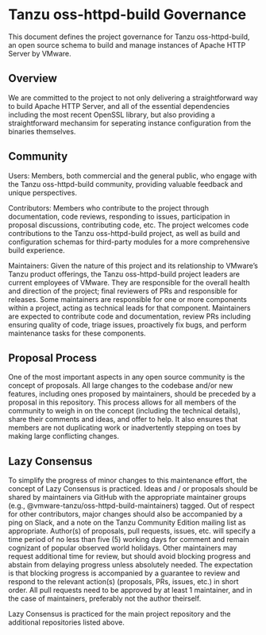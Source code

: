 
# Tanzu oss-httpd-build Governance

This document defines the project governance for Tanzu oss-httpd-build, an open source schema to build and manage instances of Apache HTTP Server by VMware.

## Overview

We are committed to the project to not only delivering a straightforward way to build Apache HTTP Server, and all of the essential dependencies including the most recent OpenSSL library, but also providing a straightforward mechansim for seperating instance configuration from the binaries themselves.

## Community

Users: Members, both commercial and the general public, who engage with the Tanzu oss-httpd-build community, providing valuable feedback and unique perspectives.

Contributors: Members who contribute to the project through documentation, code reviews, responding to issues, participation in proposal discussions, contributing code, etc. The project welcomes code contributions to the Tanzu oss-httpd-build project, as well as build and configuration schemas for third-party modules for a more comprehensive build experience. 

Maintainers: Given the nature of this project and its relationship to VMware’s Tanzu product offerings, the Tanzu oss-httpd-build project leaders are current employees of VMware. They are responsible for the overall health and direction of the project; final reviewers of PRs and responsible for releases. Some maintainers are responsible for one or more components within a project, acting as technical leads for that component. Maintainers are expected to contribute code and documentation, review PRs including ensuring quality of code, triage issues, proactively fix bugs, and perform maintenance tasks for these components. 

## Proposal Process

One of the most important aspects in any open source community is the concept of proposals. All large changes to the codebase and/or new features, including ones proposed by maintainers, should be preceded by a proposal in this repository. This process allows for all members of the community to weigh in on the concept (including the technical details), share their comments and ideas, and offer to help. It also ensures that members are not duplicating work or inadvertently stepping on toes by making large conflicting changes.

## Lazy Consensus

To simplify the progress of minor changes to this maintenance effort, the concept of Lazy Consensus is practiced. Ideas and / or proposals should be shared by maintainers via GitHub with the appropriate maintainer groups (e.g., @vmware-tanzu/oss-httpd-build-maintainers) tagged. Out of respect for other contributors, major changes should also be accompanied by a ping on Slack, and a note on the Tanzu Community Edition mailing list as appropriate. Author(s) of proposals, pull requests, issues, etc. will specify a time period of no less than five (5) working days for comment and remain cognizant of popular observed world holidays.
Other maintainers may request additional time for review, but should avoid blocking progress and abstain from delaying progress unless absolutely needed. The expectation is that blocking progress is accompanied by a guarantee to review and respond to the relevant action(s) (proposals, PRs, issues, etc.) in short order. All pull requests need to be approved by at least 1 maintainer, and in the case of maintainers, preferably not the author theirself.

Lazy Consensus is practiced for the main project repository and the additional repositories listed above.
